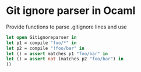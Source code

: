 # Git ignore parser in Ocaml

Provide functions to parse .gitignore lines and use

``` ocaml
let open Gitignoreparser in
let p1 = compile "foo/*" in
let p2 = compile "!foo/bar" in
let () = assert matches p1 "foo/bar" in
let () = assert not (matches p2 "foo/bar") in
()
```

